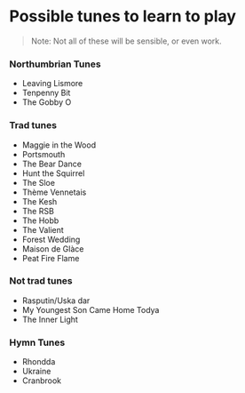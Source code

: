 # Possible tunes to learn to play

> Note: Not all of these will be sensible, or even work.

### Northumbrian Tunes

- Leaving Lismore
- Tenpenny Bit
- The Gobby O

### Trad tunes

- Maggie in the Wood
- Portsmouth
- The Bear Dance
- Hunt the Squirrel
- The Sloe
- Thème Vennetais
- The Kesh
- The RSB
- The Hobb
- The Valient
- Forest Wedding
- Maison de Glàce
- Peat Fire Flame

### Not trad tunes

- Rasputin/Uska dar
- My Youngest Son Came Home Todya
- The Inner Light

### Hymn Tunes

- Rhondda
- Ukraine
- Cranbrook